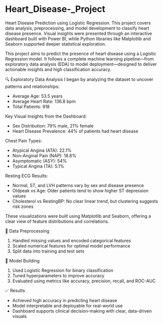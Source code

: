 # Heart_Disease-_Project
Heart Disease Prediction using Logistic Regression. This project covers data analysis, preprocessing, and model development to classify heart disease presence. Visual insights were presented through an interactive dashboard built with Power BI, while Python libraries like Matplotlib and Seaborn supported deeper statistical exploration.

This project aims to predict the presence of heart disease using a Logistic Regression model. It follows a complete machine learning pipeline—from exploratory data analysis (EDA) to model deployment—designed to deliver actionable insights and high classification accuracy.

🔍 Exploratory Data Analysis
I began by analyzing the dataset to uncover patterns and relationships:

- Average Age: 53.5 years
- Average Heart Rate: 136.8 bpm
- Total Patients: 918

Key Visual Insights from the Dashboard:
- Sex Distribution: 79% male, 21% female
- Heart Disease Prevalence: 44% of patients had heart disease

Chest Pain Types:
- Atypical Angina (ATA): 22.1%
- Non-Anginal Pain (NAP): 18.8%
- Asymptomatic (ASY): 54%
- Typical Angina (TA): 5.1%

Resting ECG Results:
- Normal, ST, and LVH patterns vary by sex and disease presence
- Oldpeak vs Age: Older patients tend to show higher ST depression values
- Cholesterol vs RestingBP: No clear linear trend, but clustering suggests risk zones

These visualizations were built using Matplotlib and Seaborn, offering a clear view of feature distributions and correlations.

🧼 Data Preprocessing
1) Handled missing values and encoded categorical features
2) Scaled numerical features for optimal model performance
3) Split data into training and test sets

🧠 Model Building
1) Used Logistic Regression for binary classification
2) Tuned hyperparameters to improve accuracy
3) Evaluated using metrics like accuracy, precision, recall, and ROC-AUC

✅ Results
- Achieved high accuracy in predicting heart disease
- Model interpretable and deployable for real-world use
- Dashboard supports clinical decision-making with clear, data-driven visuals
